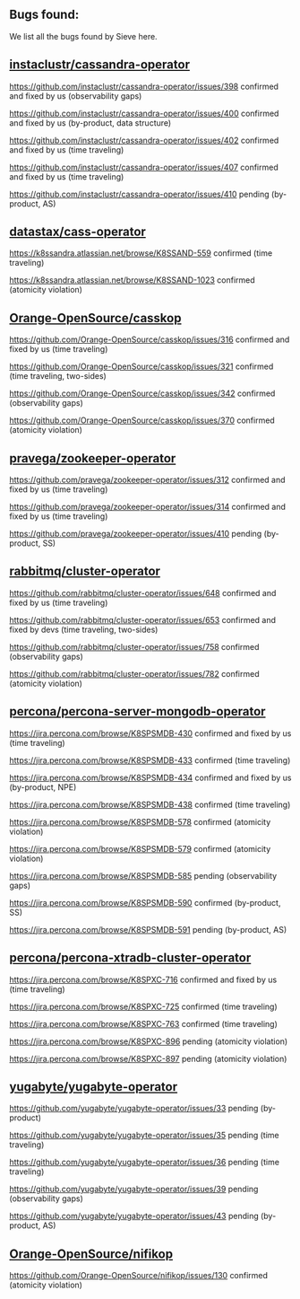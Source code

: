 ## Bugs found:

We list all the bugs found by Sieve here.

## [instaclustr/cassandra-operator](https://github.com/instaclustr/cassandra-operator)
https://github.com/instaclustr/cassandra-operator/issues/398 confirmed and fixed by us (observability gaps)

https://github.com/instaclustr/cassandra-operator/issues/400 confirmed and fixed by us (by-product, data structure)

https://github.com/instaclustr/cassandra-operator/issues/402 confirmed and fixed by us (time traveling)

<!-- https://github.com/instaclustr/cassandra-operator/issues/404 confirmed and fixed by us (by-product) -->

https://github.com/instaclustr/cassandra-operator/issues/407 confirmed and fixed by us (time traveling)

https://github.com/instaclustr/cassandra-operator/issues/410 pending (by-product, AS)

## [datastax/cass-operator](https://github.com/datastax/cass-operator)
https://k8ssandra.atlassian.net/browse/K8SSAND-559 confirmed (time traveling)
<!-- previously https://github.com/datastax/cass-operator/issues/412 -->

<!-- https://k8ssandra.atlassian.net/browse/K8SSAND-558 pending (by-product) -->
<!-- previously https://github.com/datastax/cass-operator/issues/417 -->

https://k8ssandra.atlassian.net/browse/K8SSAND-1023 confirmed (atomicity violation)

## [Orange-OpenSource/casskop](https://github.com/Orange-OpenSource/casskop)
https://github.com/Orange-OpenSource/casskop/issues/316 confirmed and fixed by us (time traveling)

https://github.com/Orange-OpenSource/casskop/issues/321 confirmed (time traveling, two-sides)

https://github.com/Orange-OpenSource/casskop/issues/342 confirmed (observability gaps)

<!-- https://github.com/Orange-OpenSource/casskop/issues/357 pending (by-product) -->

https://github.com/Orange-OpenSource/casskop/issues/370 confirmed (atomicity violation)

## [pravega/zookeeper-operator](https://github.com/pravega/zookeeper-operator)
https://github.com/pravega/zookeeper-operator/issues/312 confirmed and fixed by us (time traveling)

https://github.com/pravega/zookeeper-operator/issues/314 confirmed and fixed by us (time traveling)

https://github.com/pravega/zookeeper-operator/issues/410 pending (by-product, SS)

## [rabbitmq/cluster-operator](https://github.com/rabbitmq/cluster-operator)
https://github.com/rabbitmq/cluster-operator/issues/648 confirmed and fixed by us (time traveling)

https://github.com/rabbitmq/cluster-operator/issues/653 confirmed and fixed by devs (time traveling, two-sides)

https://github.com/rabbitmq/cluster-operator/issues/758 confirmed (observability gaps)

https://github.com/rabbitmq/cluster-operator/issues/782 confirmed (atomicity violation)

## [percona/percona-server-mongodb-operator](https://github.com/percona/percona-server-mongodb-operator)
https://jira.percona.com/browse/K8SPSMDB-430 confirmed and fixed by us (time traveling)

https://jira.percona.com/browse/K8SPSMDB-433 confirmed (time traveling)

https://jira.percona.com/browse/K8SPSMDB-434 confirmed and fixed by us (by-product, NPE)

https://jira.percona.com/browse/K8SPSMDB-438 confirmed (time traveling)

<!-- https://jira.percona.com/browse/K8SPSMDB-439 confirmed (by-product) -->

https://jira.percona.com/browse/K8SPSMDB-578 confirmed (atomicity violation)

https://jira.percona.com/browse/K8SPSMDB-579 confirmed (atomicity violation)

https://jira.percona.com/browse/K8SPSMDB-585 pending (observability gaps)

https://jira.percona.com/browse/K8SPSMDB-590 confirmed (by-product, SS)

https://jira.percona.com/browse/K8SPSMDB-591 pending (by-product, AS)

## [percona/percona-xtradb-cluster-operator](https://github.com/percona/percona-xtradb-cluster-operator)
https://jira.percona.com/browse/K8SPXC-716 confirmed and fixed by us (time traveling)

https://jira.percona.com/browse/K8SPXC-725 confirmed (time traveling)

https://jira.percona.com/browse/K8SPXC-763 confirmed (time traveling)

https://jira.percona.com/browse/K8SPXC-896 pending (atomicity violation)

https://jira.percona.com/browse/K8SPXC-897 pending (atomicity violation)

## [yugabyte/yugabyte-operator](https://github.com/yugabyte/yugabyte-operator)
https://github.com/yugabyte/yugabyte-operator/issues/33 pending (by-product)

https://github.com/yugabyte/yugabyte-operator/issues/35 pending (time traveling)

https://github.com/yugabyte/yugabyte-operator/issues/36 pending (time traveling)

https://github.com/yugabyte/yugabyte-operator/issues/39 pending (observability gaps)

https://github.com/yugabyte/yugabyte-operator/issues/43 pending (by-product, AS)

## [Orange-OpenSource/nifikop](https://github.com/Orange-OpenSource/nifikop)
https://github.com/Orange-OpenSource/nifikop/issues/130 confirmed (atomicity violation)

<!-- ## [kubernetes/kubernetes](https://github.com/kubernetes/kubernetes)
https://github.com/kubernetes/kubernetes/issues/94437 pending (by-product) -->
